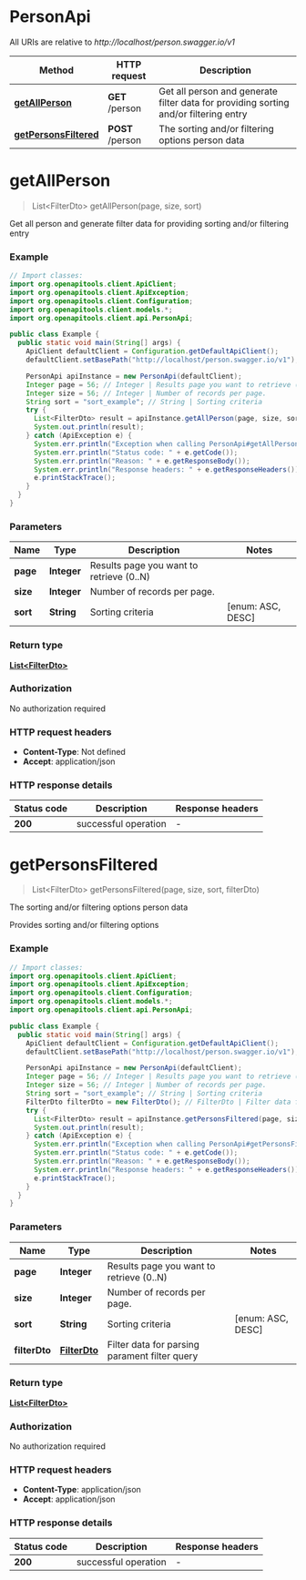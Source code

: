 # PersonApi

All URIs are relative to *http://localhost/person.swagger.io/v1*

Method | HTTP request | Description
------------- | ------------- | -------------
[**getAllPerson**](PersonApi.md#getAllPerson) | **GET** /person | Get all person and generate filter data for providing sorting and/or filtering entry
[**getPersonsFiltered**](PersonApi.md#getPersonsFiltered) | **POST** /person | The sorting and/or filtering options person data


<a name="getAllPerson"></a>
# **getAllPerson**
> List&lt;FilterDto&gt; getAllPerson(page, size, sort)

Get all person and generate filter data for providing sorting and/or filtering entry

### Example
```java
// Import classes:
import org.openapitools.client.ApiClient;
import org.openapitools.client.ApiException;
import org.openapitools.client.Configuration;
import org.openapitools.client.models.*;
import org.openapitools.client.api.PersonApi;

public class Example {
  public static void main(String[] args) {
    ApiClient defaultClient = Configuration.getDefaultApiClient();
    defaultClient.setBasePath("http://localhost/person.swagger.io/v1");

    PersonApi apiInstance = new PersonApi(defaultClient);
    Integer page = 56; // Integer | Results page you want to retrieve (0..N)
    Integer size = 56; // Integer | Number of records per page.
    String sort = "sort_example"; // String | Sorting criteria
    try {
      List<FilterDto> result = apiInstance.getAllPerson(page, size, sort);
      System.out.println(result);
    } catch (ApiException e) {
      System.err.println("Exception when calling PersonApi#getAllPerson");
      System.err.println("Status code: " + e.getCode());
      System.err.println("Reason: " + e.getResponseBody());
      System.err.println("Response headers: " + e.getResponseHeaders());
      e.printStackTrace();
    }
  }
}
```

### Parameters

Name | Type | Description  | Notes
------------- | ------------- | ------------- | -------------
 **page** | **Integer**| Results page you want to retrieve (0..N) |
 **size** | **Integer**| Number of records per page. |
 **sort** | **String**| Sorting criteria | [enum: ASC, DESC]

### Return type

[**List&lt;FilterDto&gt;**](FilterDto.md)

### Authorization

No authorization required

### HTTP request headers

 - **Content-Type**: Not defined
 - **Accept**: application/json

### HTTP response details
| Status code | Description | Response headers |
|-------------|-------------|------------------|
**200** | successful operation |  -  |

<a name="getPersonsFiltered"></a>
# **getPersonsFiltered**
> List&lt;FilterDto&gt; getPersonsFiltered(page, size, sort, filterDto)

The sorting and/or filtering options person data

Provides sorting and/or filtering options

### Example
```java
// Import classes:
import org.openapitools.client.ApiClient;
import org.openapitools.client.ApiException;
import org.openapitools.client.Configuration;
import org.openapitools.client.models.*;
import org.openapitools.client.api.PersonApi;

public class Example {
  public static void main(String[] args) {
    ApiClient defaultClient = Configuration.getDefaultApiClient();
    defaultClient.setBasePath("http://localhost/person.swagger.io/v1");

    PersonApi apiInstance = new PersonApi(defaultClient);
    Integer page = 56; // Integer | Results page you want to retrieve (0..N)
    Integer size = 56; // Integer | Number of records per page.
    String sort = "sort_example"; // String | Sorting criteria
    FilterDto filterDto = new FilterDto(); // FilterDto | Filter data for parsing parament filter query
    try {
      List<FilterDto> result = apiInstance.getPersonsFiltered(page, size, sort, filterDto);
      System.out.println(result);
    } catch (ApiException e) {
      System.err.println("Exception when calling PersonApi#getPersonsFiltered");
      System.err.println("Status code: " + e.getCode());
      System.err.println("Reason: " + e.getResponseBody());
      System.err.println("Response headers: " + e.getResponseHeaders());
      e.printStackTrace();
    }
  }
}
```

### Parameters

Name | Type | Description  | Notes
------------- | ------------- | ------------- | -------------
 **page** | **Integer**| Results page you want to retrieve (0..N) |
 **size** | **Integer**| Number of records per page. |
 **sort** | **String**| Sorting criteria | [enum: ASC, DESC]
 **filterDto** | [**FilterDto**](FilterDto.md)| Filter data for parsing parament filter query |

### Return type

[**List&lt;FilterDto&gt;**](FilterDto.md)

### Authorization

No authorization required

### HTTP request headers

 - **Content-Type**: application/json
 - **Accept**: application/json

### HTTP response details
| Status code | Description | Response headers |
|-------------|-------------|------------------|
**200** | successful operation |  -  |

